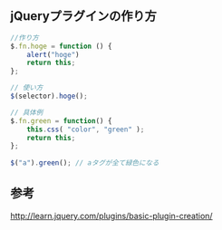 ## jQueryプラグインの作り方

```js
//作り方
$.fn.hoge = function () {
    alert("hoge")
    return this;
};

// 使い方
$(selector).hoge();

// 具体例
$.fn.green = function() {
    this.css( "color", "green" );
    return this;
};
 
$("a").green(); // aタグが全て緑色になる
```

## 参考
http://learn.jquery.com/plugins/basic-plugin-creation/
